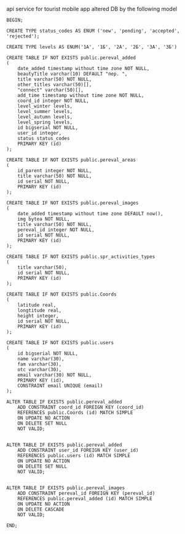api service for tourist mobile app
altered DB by the following model

    BEGIN;

    CREATE TYPE status_codes AS ENUM ('new', 'pending', 'accepted', 'rejected');
    
    CREATE TYPE levels AS ENUM('1А', '1Б', '2А', '2Б', '3А', '3Б') 
    
    CREATE TABLE IF NOT EXISTS public.pereval_added
    (
        date_added timestamp without time zone NOT NULL,
        beautyTitle varchar(10) DEFAULT "пер. ",
        title varchar(50) NOT NULL,
        other_titles varchar(50)[],
        "connect" varchar(50)[],
        add_time timestamp without time zone NOT NULL,
        coord_id integer NOT NULL,
        level_winter levels,
        level_summer levels,
        level_autumn levels,
        level_spring levels,
        id bigserial NOT NULL,
        user_id integer,
        status status_codes
        PRIMARY KEY (id)
    );
    
    CREATE TABLE IF NOT EXISTS public.pereval_areas
    (
        id_parent integer NOT NULL,
        title varchar(50) NOT NULL,
        id serial NOT NULL,
        PRIMARY KEY (id)
    );
    
    CREATE TABLE IF NOT EXISTS public.pereval_images
    (
        date_added timestamp without time zone DEFAULT now(),
        img bytea NOT NULL,
        title varchar(50) NOT NULL,
        pereval_id integer NOT NULL,
        id serial NOT NULL,
        PRIMARY KEY (id)
    );
    
    CREATE TABLE IF NOT EXISTS public.spr_activities_types
    (
        title varchar(50),
        id serial NOT NULL,
        PRIMARY KEY (id)
    );
    
    CREATE TABLE IF NOT EXISTS public.Coords
    (
        latitude real,
        longtitude real,
        height integer,
        id serial NOT NULL,
        PRIMARY KEY (id)
    );
    
    CREATE TABLE IF NOT EXISTS public.users
    (
        id bigserial NOT NULL,
        name varchar(30),
        fam varchar(30),
        otc varchar(30),
        email varchar(30) NOT NULL,
        PRIMARY KEY (id),
        CONSTRAINT email UNIQUE (email)
    );
    
    ALTER TABLE IF EXISTS public.pereval_added
        ADD CONSTRAINT coord_id FOREIGN KEY (coord_id)
        REFERENCES public.Coords (id) MATCH SIMPLE
        ON UPDATE NO ACTION
        ON DELETE SET NULL
        NOT VALID;
    
    
    ALTER TABLE IF EXISTS public.pereval_added
        ADD CONSTRAINT user_id FOREIGN KEY (user_id)
        REFERENCES public.users (id) MATCH SIMPLE
        ON UPDATE NO ACTION
        ON DELETE SET NULL
        NOT VALID;
    
    
    ALTER TABLE IF EXISTS public.pereval_images
        ADD CONSTRAINT pereval_id FOREIGN KEY (pereval_id)
        REFERENCES public.pereval_added (id) MATCH SIMPLE
        ON UPDATE NO ACTION
        ON DELETE CASCADE
        NOT VALID;
    
    END;